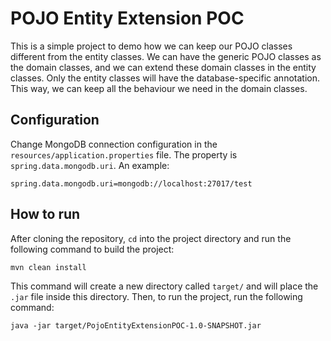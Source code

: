 # POJO Entity Extension POC

This is a simple project to demo how we can keep our POJO classes different from the entity classes. We can have the generic
POJO classes as the domain classes, and we can extend these domain classes in the entity classes. Only the entity classes
will have the database-specific annotation. This way, we can keep all the behaviour we need in the domain classes.

## Configuration

Change MongoDB connection configuration in the ```resources/application.properties``` file. 
The property is ```spring.data.mongodb.uri```. An example:

```
spring.data.mongodb.uri=mongodb://localhost:27017/test
``` 

## How to run

After cloning the repository, ```cd``` into the project directory and run the following command to build the project:

```shell script
mvn clean install
```

This command will create a new directory called ```target/``` and will place the ```.jar``` file inside this directory.
Then, to run the project, run the following command:

```shell script
java -jar target/PojoEntityExtensionPOC-1.0-SNAPSHOT.jar
```